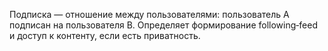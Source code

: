 Подписка — отношение между пользователями: пользователь A подписан на пользователя B. Определяет формирование following‑feed и доступ к контенту, если есть приватность.